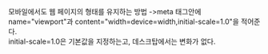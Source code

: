 모바일에서도 웹 페이지의 형태를 유지하는 방법
->meta 태그안에 name="viewport"과 content="width=device=width,initial-scale=1.0"을 적어준다. <br>
initial-scale=1.0은 기본값을 지정하는고, 데스크탑에서는 변화가 없다.

